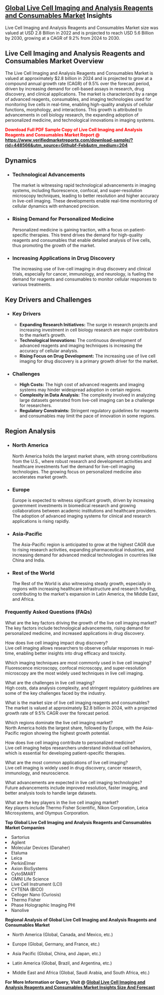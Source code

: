 <h2><a href="https://www.verifiedmarketreports.com/download-sample/?rid=448566&amp;utm_source=Githubf&amp;utm_medium=204" target="_blank">Global Live Cell Imaging and Analysis Reagents and Consumables Market</a> Insights</h2><p>Live Cell Imaging and Analysis Reagents and Consumables Market size was valued at USD 2.8 Billion in 2022 and is projected to reach USD 5.6 Billion by 2030, growing at a CAGR of 9.2% from 2024 to 2030.</p><p> <h2>Live Cell Imaging and Analysis Reagents and Consumables Market Overview</h2> <p>The Live Cell Imaging and Analysis Reagents and Consumables Market is valued at approximately $2.8 billion in 2024 and is projected to grow at a compound annual growth rate (CAGR) of 9.5% over the forecast period, driven by increasing demand for cell-based assays in research, drug discovery, and clinical applications. The market is characterized by a range of advanced reagents, consumables, and imaging technologies used for monitoring live cells in real-time, enabling high-quality analysis of cellular functions, morphology, and interactions. This growth is attributed to advancements in cell biology research, the expanding adoption of personalized medicine, and technological innovations in imaging systems.</p> <p><strong><p><span class=""><span style="color: #ff0000;"><strong>Download Full PDF Sample Copy of Live Cell Imaging and Analysis Reagents and Consumables Market Report</strong> @ </span><a href="https://www.verifiedmarketreports.com/download-sample/?rid=448566&amp;utm_source=Githubf-Feb&amp;utm_medium=204" target="_blank">https://www.verifiedmarketreports.com/download-sample/?rid=448566&amp;utm_source=Githubf-Feb&amp;utm_medium=204</a></span></p></strong></p> <h2>Dynamics</h2> <ul> <li><h3>Technological Advancements</h3> The market is witnessing rapid technological advancements in imaging systems, including fluorescence, confocal, and super-resolution microscopy techniques, leading to better resolution and higher accuracy in live-cell imaging. These developments enable real-time monitoring of cellular dynamics with enhanced precision.</li> <li><h3>Rising Demand for Personalized Medicine</h3> Personalized medicine is gaining traction, with a focus on patient-specific therapies. This trend drives the demand for high-quality reagents and consumables that enable detailed analysis of live cells, thus promoting the growth of the market.</li> <li><h3>Increasing Applications in Drug Discovery</h3> The increasing use of live-cell imaging in drug discovery and clinical trials, especially for cancer, immunology, and neurology, is fueling the demand for reagents and consumables to monitor cellular responses to various treatments.</li> </ul> <h2>Key Drivers and Challenges</h2> <ul> <li><h3>Key Drivers</h3> <ul> <li><strong>Expanding Research Initiatives:</strong> The surge in research projects and increasing investment in cell biology research are major contributors to the market’s growth.</li> <li><strong>Technological Innovations:</strong> The continuous development of advanced reagents and imaging techniques is increasing the accuracy of cellular analysis.</li> <li><strong>Rising Focus on Drug Development:</strong> The increasing use of live cell imaging for drug discovery is a primary growth driver for the market.</li> </ul> </li> <li><h3>Challenges</h3> <ul> <li><strong>High Costs:</strong> The high cost of advanced reagents and imaging systems may hinder widespread adoption in certain regions.</li> <li><strong>Complexity in Data Analysis:</strong> The complexity involved in analyzing large datasets generated from live-cell imaging can be a challenge for researchers.</li> <li><strong>Regulatory Constraints:</strong> Stringent regulatory guidelines for reagents and consumables may limit the pace of innovation in some regions.</li> </ul> </li> </ul> <h2>Region Analysis</h2> <ul> <li><h3>North America</h3> North America holds the largest market share, with strong contributions from the U.S., where robust research and development activities and healthcare investments fuel the demand for live-cell imaging technologies. The growing focus on personalized medicine also accelerates market growth.</li> <li><h3>Europe</h3> Europe is expected to witness significant growth, driven by increasing government investments in biomedical research and growing collaborations between academic institutions and healthcare providers. The adoption of advanced imaging systems for clinical and research applications is rising rapidly.</li> <li><h3>Asia-Pacific</h3> The Asia-Pacific region is anticipated to grow at the highest CAGR due to rising research activities, expanding pharmaceutical industries, and increasing demand for advanced medical technologies in countries like China and India.</li> <li><h3>Rest of the World</h3> The Rest of the World is also witnessing steady growth, especially in regions with increasing healthcare infrastructure and research funding, contributing to the market's expansion in Latin America, the Middle East, and Africa.</li> </ul> <h3>Frequently Asked Questions (FAQs)</h3> <p>What are the key factors driving the growth of the live cell imaging market? <br/> The key factors include technological advancements, rising demand for personalized medicine, and increased applications in drug discovery.</p> <p>How does live cell imaging impact drug discovery? <br/> Live cell imaging allows researchers to observe cellular responses in real-time, enabling better insights into drug efficacy and toxicity.</p> <p>Which imaging techniques are most commonly used in live cell imaging? <br/> Fluorescence microscopy, confocal microscopy, and super-resolution microscopy are the most widely used techniques in live cell imaging.</p> <p>What are the challenges in live cell imaging? <br/> High costs, data analysis complexity, and stringent regulatory guidelines are some of the key challenges faced by the industry.</p> <p>What is the market size of live cell imaging reagents and consumables? <br/> The market is valued at approximately $2.8 billion in 2024, with a projected growth rate of 9.5% CAGR over the forecast period.</p> <p>Which regions dominate the live cell imaging market? <br/> North America holds the largest share, followed by Europe, with the Asia-Pacific region showing the highest growth potential.</p> <p>How does live cell imaging contribute to personalized medicine? <br/> Live cell imaging helps researchers understand individual cell behaviors, which is essential for developing patient-specific therapies.</p> <p>What are the most common applications of live cell imaging? <br/> Live cell imaging is widely used in drug discovery, cancer research, immunology, and neuroscience.</p> <p>What advancements are expected in live cell imaging technologies? <br/> Future advancements include improved resolution, faster imaging, and better analysis tools to handle large datasets.</p> <p>What are the key players in the live cell imaging market? <br/> Key players include Thermo Fisher Scientific, Nikon Corporation, Leica Microsystems, and Olympus Corporation.</p> </p><p><strong>Top Global Live Cell Imaging and Analysis Reagents and Consumables Market Companies</strong></p><div data-test-id=""><p><li>Sartorius</li><li> Agilent</li><li> Molecular Devices (Danaher)</li><li> Etaluma</li><li> Leica</li><li> PerkinElmer</li><li> Axion BioSystems</li><li> CytoSMART</li><li> OMNI Life Science</li><li> Live Cell Instrument (LCI)</li><li> CYTENA (BICO)</li><li> Celloger Nano (Curiosis)</li><li> Thermo Fisher</li><li> Phase Holographic Imaging PHI</li><li> Nanolive</li></p><div><strong>Regional Analysis of&nbsp;Global Live Cell Imaging and Analysis Reagents and Consumables Market</strong></div><ul><li dir="ltr"><p dir="ltr">North America&nbsp;(Global, Canada, and Mexico, etc.)</p></li><li dir="ltr"><p dir="ltr">Europe (Global, Germany, and France, etc.)</p></li><li dir="ltr"><p dir="ltr">Asia Pacific&nbsp;(Global, China, and Japan, etc.)</p></li><li dir="ltr"><p dir="ltr">Latin America&nbsp;(Global, Brazil, and Argentina, etc.)</p></li><li dir="ltr">Middle East and Africa&nbsp;(Global, Saudi Arabia, and South Africa, etc.)</li></ul><p><strong>For More Information or Query, Visit @&nbsp;</strong><strong><a href="https://www.verifiedmarketreports.com/product/live-cell-imaging-and-analysis-reagents-and-consumables-market/?utm_source=Githubf&amp;utm_medium=204" target="_blank">Global Live Cell Imaging and Analysis Reagents and Consumables Market Insights Size And Forecast</a></strong></p></div>
